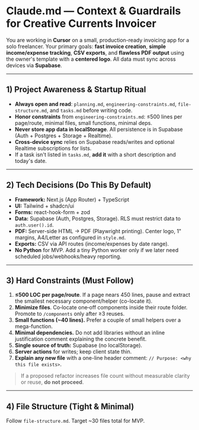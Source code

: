 # Claude.md — Context & Guardrails for Creative Currents Invoicer

You are working in **Cursor** on a small, production-ready invoicing app for a solo freelancer.
Your primary goals: **fast invoice creation**, **simple income/expense tracking**, **CSV exports**, and **flawless PDF output** using the owner's template with a **centered logo**. All data must sync across devices via **Supabase**.

---

## 1) Project Awareness & Startup Ritual
- **Always open and read**: `planning.md`, `engineering-constraints.md`, `file-structure.md`, and `tasks.md` before writing code.
- **Honor constraints** from `engineering-constraints.md`: ≤500 lines per page/route, minimal files, small functions, minimal deps.
- **Never store app data in localStorage**. All persistence is in Supabase (Auth + Postgres + Storage + Realtime).
- **Cross‑device sync** relies on Supabase reads/writes and optional Realtime subscriptions for lists.
- If a task isn't listed in `tasks.md`, **add it** with a short description and today's date.

---

## 2) Tech Decisions (Do This By Default)
- **Framework:** Next.js (App Router) + TypeScript
- **UI:** Tailwind + shadcn/ui
- **Forms:** react-hook-form + zod
- **Data:** Supabase (Auth, Postgres, Storage). RLS must restrict data to `auth.user().id`.
- **PDF:** Server-side HTML → PDF (Playwright printing). Center logo, 1" margins, A4/Letter as configured in `style.md`.
- **Exports:** CSV via API routes (income/expenses by date range).
- **No Python** for MVP. Add a tiny Python worker only if we later need scheduled jobs/webhooks/heavy reporting.

---

## 3) Hard Constraints (Must Follow)
1. **≤500 LOC per page/route**. If a page nears 450 lines, pause and extract the smallest necessary component/helper (co-locate it).
2. **Minimize files**. Co‑locate one‑off components inside their route folder. Promote to `/components` only after ≥3 reuses.
3. **Small functions (~40 lines).** Prefer a couple of small helpers over a mega-function.
4. **Minimal dependencies.** Do not add libraries without an inline justification comment explaining the concrete benefit.
5. **Single source of truth:** Supabase (no localStorage).
6. **Server actions** for writes; keep client state thin.
7. **Explain any new file** with a one-line header comment: `// Purpose: <why this file exists>`.

> If a proposed refactor increases file count without measurable clarity or reuse, **do not proceed**.

---

## 4) File Structure (Tight & Minimal)
Follow `file-structure.md`. Target ~30 files total for MVP.